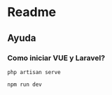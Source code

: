 # Readme

## Ayuda

### Como iniciar VUE y Laravel?
```
php artisan serve  
```
```
npm run dev
```
